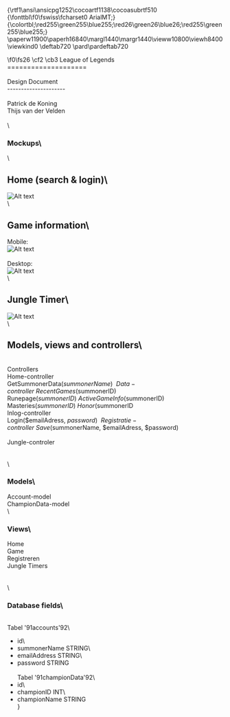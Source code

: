 {\rtf1\ansi\ansicpg1252\cocoartf1138\cocoasubrtf510
{\fonttbl\f0\fswiss\fcharset0 ArialMT;}
{\colortbl;\red255\green255\blue255;\red26\green26\blue26;\red255\green255\blue255;}
\paperw11900\paperh16840\margl1440\margr1440\vieww10800\viewh8400\viewkind0
\deftab720
\pard\pardeftab720

\f0\fs26 \cf2 \cb3 League of Legends\
====================\
\
Design Document\
---------------------\
\
Patrick de Koning\
Thijs van der Velden\
\
\
### Mockups\
\
## Home (search & login)\
![Alt text](/blob/master/doc/img/mockup_mobile_1.png)\
\
## Game information\
Mobile:\
![Alt text](/doc/img/mockup_mobile_2.png)\
\
Desktop:\
![Alt text](/doc/img/mockup_normal_2.png)\
\
## Jungle Timer\
![Alt text](/doc/img/mockup_mobile_3.png)\
\
## Models, views and controllers\
\
Controllers\
Home-controller\
GetSummonerData($summonerName)\
\
Data-controller\
RecentGames($summonerID)\
Runepage($summonerID)\
ActiveGameInfo($summonerID)\
Masteries($summonerID)\
Honor($summonerID\
Inlog-controller\
Login($emailAdress, $password)\
\
Registratie-controller\
Save($summonerName, $emailAdress, $password)\
\
Jungle-controler\
\
\
\
### Models\
Account-model\
ChampionData-model\
\
### Views\
Home\
Game\
Registreren\
Jungle Timers\
\
\
\
### Database fields\
\
Tabel \'91accounts\'92\
- id\
- summonerName STRING\
- emailAddress STRING\
- password STRING\
\
Tabel \'91championData\'92\
- id\
- championID INT\
- championName STRING\
}
